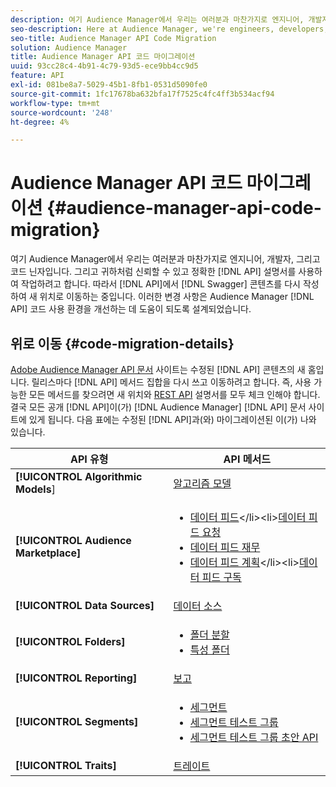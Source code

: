 ```yaml
---
description: 여기 Audience Manager에서 우리는 여러분과 마찬가지로 엔지니어, 개발자, 그리고 코드 닌자입니다. 그리고 귀하와 마찬가지로 신뢰할 수 있고 정확한 API 설명서를 사용하려고 합니다. 따라서 Swagger에서 API 콘텐츠를 다시 작성하여 새 위치로 이동하고 있습니다. 이러한 변경 사항은 Audience Manager API 코드에 대한 경험을 개선하는 데 도움이 되도록 설계되었습니다.
seo-description: Here at Audience Manager, we're engineers, developers, and code ninjas just like you. And, like you, we want to work with reliable, accurate API documentation. As a result, we're re-writing our API content in Swagger and moving it to a new location. These changes are designed to help improve your experience with the Audience Manager API code.
seo-title: Audience Manager API Code Migration
solution: Audience Manager
title: Audience Manager API 코드 마이그레이션
uuid: 93cc28c4-4b91-4c79-93d5-ece9bb4cc9d5
feature: API
exl-id: 081be8a7-5029-45b1-8fb1-0531d5090fe0
source-git-commit: 1fc17678ba632bfa17f7525c4fc4ff3b534acf94
workflow-type: tm+mt
source-wordcount: '248'
ht-degree: 4%

---
```


# Audience Manager API 코드 마이그레이션 {#audience-manager-api-code-migration}

여기 Audience Manager에서 우리는 여러분과 마찬가지로 엔지니어, 개발자, 그리고 코드 닌자입니다. 그리고 귀하처럼 신뢰할 수 있고 정확한 [!DNL API] 설명서를 사용하여 작업하려고 합니다. 따라서 [!DNL API]에서 [!DNL Swagger] 콘텐츠를 다시 작성하여 새 위치로 이동하는 중입니다. 이러한 변경 사항은 Audience Manager [!DNL API] 코드 사용 환경을 개선하는 데 도움이 되도록 설계되었습니다.

## 위로 이동 {#code-migration-details}

<!-- api-swagger-migration.xml -->

[Adobe Audience Manager API 문서](https://bank.demdex.com/portal/swagger/index.html) 사이트는 수정된 [!DNL API] 콘텐츠의 새 홈입니다. 릴리스마다 [!DNL API] 메서드 집합을 다시 쓰고 이동하려고 합니다. 즉, 사용 가능한 모든 메서드를 찾으려면 새 위치와 [REST API](../api/rest-api-main/rest-api-main.md) 설명서를 모두 체크 인해야 합니다. 결국 모든 공개 [!DNL API]이(가) [!DNL Audience Manager] [!DNL API] 문서 사이트에 있게 됩니다. 다음 표에는 수정된 [!DNL API]과(와) 마이그레이션된 이(가) 나와 있습니다.

<!--

<table id="table_CD3C244CB02C48C898745FB982EC828C"> 
 <thead> 
  <tr> 
   <th colname="col1" class="entry"> API Type </th> 
   <th colname="col2" class="entry"> API Methods </th> 
  </tr> 
 </thead>
 <tbody>
 <tr> 
   <td colname="col1"> <p> <b>Algorithmic Models</b> </p> </td> 
   <td colname="col2"> <p> <a href="https://bank.demdex.com/portal/swagger/index.html#/Algorithmic_Models_API" format="https" scope="external"> Algorithmic Models</a> </p> </td> 
  </tr> 
  <tr> 
   <td colname="col1"> <p> <b>Audience Marketplace</b> </p> </td> 
   <td colname="col2"> <p> 
     <ul id="ul_4CFB3FAAC0B04E5AADD80E7D7FAF2722"> 
      <li id="li_50EE5F6B2278480E9FEA04AD51664F9D"> <a href="https://bank.demdex.com/portal/swagger/index.html#!/?f=Data_Feed_API" format="https" scope="external"> Data Feeds</a> </li> 
      <li id="li_5D372E3819014AB78C12048A9A2DC89F"> <a href="https://bank.demdex.com/portal/swagger/index.html#!/Data_Feed_Request_API/" format="https" scope="external"> Data Feed Request</a> </li> 
      <li id="li_0582688D08C346C68B81D86A5C46E053"> <a href="https://bank.demdex.com/portal/swagger/index.html#!/?f=Data_Feed_Finance_API" format="https" scope="external"> Data Feed Finance</a> </li> 
      <li id="li_C1C1CB42D6A74803B4672F6EE2D2D08C"> <a href="https://bank.demdex.com/portal/swagger/index.html#!/?f=Data_Feed_Plans_API" format="https" scope="external"> Data Feed Plans</a> </li> 
      <li id="li_D8F9D791D0824287B9D0B0585E3106AB"> <a href="https://bank.demdex.com/portal/swagger/index.html#!/Data_Feed_Subscription_API" format="https" scope="external"> Data Feed Subscriptions</a> </li> 
     </ul> </p> </td> 
  </tr> 
  <tr> 
   <td colname="col1"> <p> <b>Data Source</b> </p> </td> 
   <td colname="col2"> <p> <a href="https://bank.demdex.com/portal/swagger/index.html#!/Data_Source_API" format="https" scope="external"> Data Sources</a> </p> </td> 
  </tr> 
   <td colname="col1"> <p> <b>Derived Signals</b> </p> </td> 
   <td colname="col2"> <p> <a href="https://bank.demdex.com/portal/swagger/index.html#/Derived_Signals_API" format="https" scope="external"> Derived Signals</a> </p> </td> 
  </tr>   
  <tr> 
   <td colname="col1"> <p> <b>Folders</b> </p> </td> 
   <td colname="col2"> <p> 
     <ul id="ul_FD05673B372141F3B0EF2C79A338F744"> 
      <li id="li_5D16FCAF6F0E411694A1CFBE9571BDAC"> <a href="https://bank.demdex.com/portal/swagger/index.html#!/Segment_Folder_API" format="https" scope="external"> Segment Folders</a> </li> 
      <li id="li_5DC088C0F8CA4FC193248366C8400030"> <a href="https://bank.demdex.com/portal/swagger/index.html#!/Trait_Folder_API" scope="external" format="https"> Trait Folders</a> </li> 
     </ul> </p> </td> 
  </tr> 
  <tr> 
   <td colname="col1"> <p> <b>Reporting</b> </p> </td> 
   <td colname="col2"> <p> <a href="https://bank.demdex.com/portal/swagger/index.html#!/Reporting_API" format="https" scope="external"> Reporting</a> </p> </td> 
  </tr> 
  <tr> 
   <td colname="col1"> <p> <b>Segments</b> </p> </td> 
   <td colname="col2"> <p> 
     <ul id="ul_098B0655653D4846B70349A35A055C19"> 
      <li id="li_41A3003BF41147969BC88D4F12A5C1BB"> <a href="https://bank.demdex.com/portal/swagger/index.html#!/Segments_API" format="https" scope="external"> Segments</a> </li> 
      <li id="li_22A858D377634D88AE58BE2CE924169C"> <a href="https://bank.demdex.com/portal/swagger/index.html#!/Segment_Test_Group_API/" format="https" scope="external"> Segment Test Groups</a> </li> 
      <li id="li_2B505A1B43CF4B29A0336106C321E7FD"> <a href="https://bank.demdex.com/portal/swagger/index.html#!/Segment_Test_Group_Draft_API/" format="https" scope="external"> Segment Test Group Draft API</a> </li> 
     </ul> </p> </td> 
  </tr> 
  <tr> 
   <td colname="col1"> <p> <b>Traits</b> </p> </td> 
   <td colname="col2"> <p> <a href="https://bank.demdex.com/portal/swagger/index.html#!/Traits_API" format="https" scope="external"> Traits</a> </p> </td> 
  </tr>
 </tbody>
</table>

-->


| API 유형 | API 메서드 |
|---------|----------|
| **[!UICONTROL Algorithmic Models**] | [알고리즘 모델](https://bank.demdex.com/portal/swagger/index.html#/Algorithmic_Models_API) |
| **[!UICONTROL Audience Marketplace]** | <ul><li>[데이터 피드](https://bank.demdex.com/portal/swagger/index.html#/Audience%20Marketplace%20Buyer%20API/get_available_data_feeds_)</li><li>[데이터 피드 요청](https://bank.demdex.com/portal/swagger/index.html#/Audience%20Marketplace%20Buyer%20API/post_available_data_feeds__dataSourceId__requests)</li><li>[데이터 피드 재무](https://bank.demdex.com/portal/swagger/index.html#/Audience%20Marketplace%20Finance%20API/get_data_feeds_billing_report)</li><li>[데이터 피드 계획](https://bank.demdex.com/portal/swagger/index.html#/Audience%20Marketplace%20Seller%20API/get_data_feeds__dataSourceId__plans_)</li><li>[데이터 피드 구독](https://bank.demdex.com/portal/swagger/index.html#/Audience%20Marketplace%20Seller%20API/get_data_feeds__dataSourceId__subscriptions)</li></ul> |
| **[!UICONTROL Data Sources]** | [데이터 소스](https://bank.demdex.com/portal/swagger/index.html#/Data_Source_API) |
| **[!UICONTROL Folders]** | <ul><li>[폴더 분할](https://bank.demdex.com/portal/swagger/index.html#/Segment_Folder_API)</li><li>[특성 폴더](https://bank.demdex.com/portal/swagger/index.html#/Trait%20Folder%20API)</li></ul> |
| **[!UICONTROL Reporting]** | [보고](https://bank.demdex.com/portal/swagger/index.html#/Reporting%20API) |
| **[!UICONTROL Segments]** | <ul><li>[세그먼트](https://bank.demdex.com/portal/swagger/index.html#/Segments%20API)</li><li>[세그먼트 테스트 그룹](https://bank.demdex.com/portal/swagger/index.html#/Segment%20Test%20Group%20API)</li><li>[세그먼트 테스트 그룹 초안 API](https://bank.demdex.com/portal/swagger/index.html#/Segment%20Test%20Group%20API/post_segment_test_groups_drafts)</li></ul> |
| **[!UICONTROL Traits]** | [트레이트](https://bank.demdex.com/portal/swagger/index.html#/Traits%20API) |
